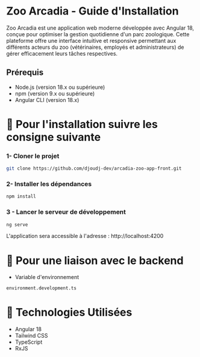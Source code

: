 
# Zoo Arcadia - Guide d'Installation

Zoo Arcadia est une application web moderne développée avec Angular 18, conçue pour optimiser la gestion quotidienne d'un parc zoologique. Cette plateforme offre une interface intuitive et responsive permettant aux différents acteurs du zoo (vétérinaires, employés et administrateurs) de gérer efficacement leurs tâches respectives.

## Prérequis
- Node.js (version 18.x ou supérieure)
- npm (version 9.x ou supérieure)
- Angular CLI (version 18.x)


# 🏁 Pour l'installation suivre les consigne suivante
 ### 1- Cloner le projet
```bash 
git clone https://github.com/djoudj-dev/arcadia-zoo-app-front.git
```

### 2- Installer les dépendances
```bash
npm install
```

### 3 - Lancer le serveur de développement
```bash
ng serve
```

L'application sera accessible à l'adresse : http://localhost:4200

# 🚀 Pour une liaison avec le backend

- Variable d'environnement

```bash
environment.development.ts
```

# 🎯 Technologies Utilisées

- Angular 18
- Tailwind CSS
- TypeScript
- RxJS
